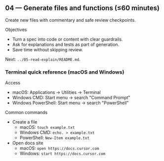 ## 04 — Generate files and functions (≤60 minutes)

Create new files with commentary and safe review checkpoints.

Objectives
- Turn a spec into code or content with clear guardrails.
- Ask for explanations and tests as part of generation.
- Save time without skipping review.

Next: `../05-read-explain/README.md`.


### Terminal quick reference (macOS and Windows)

Access
- macOS: Applications → Utilities → Terminal
- Windows CMD: Start menu → search "Command Prompt"
- Windows PowerShell: Start menu → search "PowerShell"

Common commands
- Create a file
  - macOS: `touch example.txt`
  - Windows CMD: `echo. > example.txt`
  - PowerShell: `New-Item example.txt`
- Open docs site
  - macOS: `open https://docs.cursor.com`
  - Windows: `start https://docs.cursor.com`

